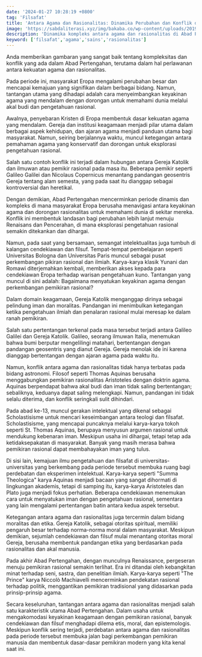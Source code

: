 ```yaml
---
date: '2024-01-27 10:28:19 +0800'
tag: 'Filsafat'
title: 'Antara Agama dan Rasionalitas: Dinamika Perubahan dan Konflik di Abad Pertengahan Eropa'
image: 'https://sabdaliterasi.xyz/img/bakaba.co/wp-content/uploads/2019/11/galileo-4368208_1280.jpg'
description: 'Dinamika kompleks antara agama dan rasionalitas di Abad Pertengahan Eropa, menciptakan konflik dan transformasi menuju pemikiran modern dan ilmiah.'
keyword: ['filsafat','agama','sains','rasionalitas']
---
```

<p>Anda memberikan gambaran yang sangat baik tentang kompleksitas dan konflik yang ada dalam Abad Pertengahan, terutama dalam hal perlawanan antara kekuatan agama dan rasionalitas.</p><p>Pada periode ini, masyarakat Eropa mengalami perubahan besar dan mencapai kemajuan yang signifikan dalam berbagai bidang. Namun, tantangan utama yang dihadapi adalah cara menyeimbangkan keyakinan agama yang mendalam dengan dorongan untuk memahami dunia melalui akal budi dan pengetahuan rasional.</p><p>Awalnya, penyebaran Kristen di Eropa membentuk dasar kekuatan agama yang mendalam. Gereja dan institusi keagamaan menjadi pilar utama dalam berbagai aspek kehidupan, dan ajaran agama menjadi panduan utama bagi masyarakat. Namun, seiring berjalannya waktu, muncul ketegangan antara pemahaman agama yang konservatif dan dorongan untuk eksplorasi pengetahuan rasional.</p><p>Salah satu contoh konflik ini terjadi dalam hubungan antara Gereja Katolik dan ilmuwan atau pemikir rasional pada masa itu. Beberapa pemikir seperti Galileo Galilei dan Nicolaus Copernicus menantang pandangan geosentris Gereja tentang alam semesta, yang pada saat itu dianggap sebagai kontroversial dan heretikal.</p><p>Dengan demikian, Abad Pertengahan mencerminkan periode dinamis dan kompleks di mana masyarakat Eropa berusaha menavigasi antara keyakinan agama dan dorongan rasionalitas untuk memahami dunia di sekitar mereka. Konflik ini membentuk landasan bagi perubahan lebih lanjut menuju Renaisans dan Pencerahan, di mana eksplorasi pengetahuan rasional semakin ditekankan dan dihargai.</p><p>Namun, pada saat yang bersamaan, semangat intelektualitas juga tumbuh di kalangan cendekiawan dan filsuf. Tempat-tempat pembelajaran seperti Universitas Bologna dan Universitas Paris muncul sebagai pusat perkembangan pikiran rasional dan ilmiah. Karya-karya klasik Yunani dan Romawi diterjemahkan kembali, memberikan akses kepada para cendekiawan Eropa terhadap warisan pengetahuan kuno. Tantangan yang muncul di sini adalah: Bagaimana menyatukan keyakinan agama dengan perkembangan pemikiran rasional?</p><p>Dalam domain keagamaan, Gereja Katolik menganggap dirinya sebagai pelindung iman dan moralitas. Pandangan ini menimbulkan ketegangan ketika pengetahuan ilmiah dan penalaran rasional mulai meresap ke dalam ranah pemikiran.</p><p>Salah satu pertentangan terkenal pada masa tersebut terjadi antara Galileo Galilei dan Gereja Katolik. Galileo, seorang ilmuwan Italia, menemukan bahwa bumi berputar mengelilingi matahari, bertentangan dengan pandangan geosentris yang dianut Gereja. Gereja menolak ide ini karena dianggap bertentangan dengan ajaran agama pada waktu itu.</p><p>Namun, konflik antara agama dan rasionalitas tidak hanya terbatas pada bidang astronomi. Filosof seperti Thomas Aquinas berusaha menggabungkan pemikiran rasionalitas Aristoteles dengan doktrin agama. Aquinas berpendapat bahwa akal budi dan iman tidak saling bertentangan; sebaliknya, keduanya dapat saling melengkapi. Namun, pandangan ini tidak selalu diterima, dan konflik seringkali sulit dihindari.</p><p>Pada abad ke-13, muncul gerakan intelektual yang dikenal sebagai Scholastisisme untuk mencari keseimbangan antara teologi dan filsafat. Scholastisisme, yang mencapai puncaknya melalui karya-karya tokoh seperti St. Thomas Aquinas, berupaya menyusun argumen rasional untuk mendukung kebenaran iman. Meskipun usaha ini dihargai, tetapi tetap ada ketidaksepakatan di masyarakat. Banyak yang masih merasa bahwa pemikiran rasional dapat membahayakan iman yang tulus.</p><p>Di sisi lain, kemajuan ilmu pengetahuan dan filsafat di universitas-universitas yang berkembang pada periode tersebut membuka ruang bagi perdebatan dan eksperimen intelektual. Karya-karya seperti "Summa Theologica" karya Aquinas menjadi bacaan yang sangat dihormati di lingkungan akademis, tetapi di samping itu, karya-karya Aristoteles dan Plato juga menjadi fokus perhatian. Beberapa cendekiawan menemukan cara untuk menyatukan iman dengan pengetahuan rasional, sementara yang lain mengalami pertentangan batin antara kedua aspek tersebut.</p><p>Ketegangan antara agama dan rasionalitas juga tercermin dalam bidang moralitas dan etika. Gereja Katolik, sebagai otoritas spiritual, memiliki pengaruh besar terhadap norma-norma moral dalam masyarakat. Meskipun demikian, sejumlah cendekiawan dan filsuf mulai menantang otoritas moral Gereja, berusaha membentuk pandangan etika yang berdasarkan pada rasionalitas dan akal manusia.</p><p>Pada akhir Abad Pertengahan, dengan munculnya Renaissance, pergeseran menuju pemikiran rasional semakin terlihat. Era ini ditandai oleh kebangkitan minat terhadap seni, sastra, dan penelitian ilmiah. Karya-karya seperti "The Prince" karya Niccolò Machiavelli mencerminkan pendekatan rasional terhadap politik, menggantikan pemikiran tradisional yang didasarkan pada prinsip-prinsip agama.</p><p>Secara keseluruhan, tantangan antara agama dan rasionalitas menjadi salah satu karakteristik utama Abad Pertengahan. Dalam usaha untuk mengakomodasi keyakinan keagamaan dengan pemikiran rasional, banyak cendekiawan dan filsuf menghadapi dilema etis, moral, dan epistemologis. Meskipun konflik sering terjadi, perdebatan antara agama dan rasionalitas pada periode tersebut membuka jalan bagi perkembangan pemikiran manusia dan membentuk dasar-dasar pemikiran modern yang kita kenal saat ini.</p>
